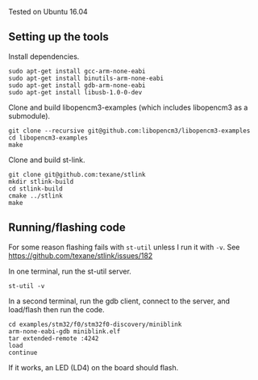 Tested on Ubuntu 16.04

## Setting up the tools

Install dependencies.

```
sudo apt-get install gcc-arm-none-eabi
sudo apt-get install binutils-arm-none-eabi
sudo apt-get install gdb-arm-none-eabi
sudo apt-get install libusb-1.0-0-dev
```

Clone and build libopencm3-examples (which includes libopencm3 as a submodule).

```
git clone --recursive git@github.com:libopencm3/libopencm3-examples
cd libopencm3-examples
make
```

Clone and build st-link.

```
git clone git@github.com:texane/stlink
mkdir stlink-build
cd stlink-build
cmake ../stlink
make
```

## Running/flashing code
For some reason flashing fails with `st-util` unless I run it with
`-v`. See https://github.com/texane/stlink/issues/182

In one terminal, run the st-util server.
```
st-util -v
```

In a second terminal, run the gdb client, connect to the server, and
load/flash then run the code.

```
cd examples/stm32/f0/stm32f0-discovery/miniblink
arm-none-eabi-gdb miniblink.elf
tar extended-remote :4242
load
continue
```

If it works, an LED (LD4) on the board should flash.


